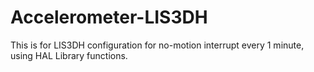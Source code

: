 # Accelerometer-LIS3DH

This is for LIS3DH configuration for no-motion interrupt every 1 minute, using HAL Library functions.
